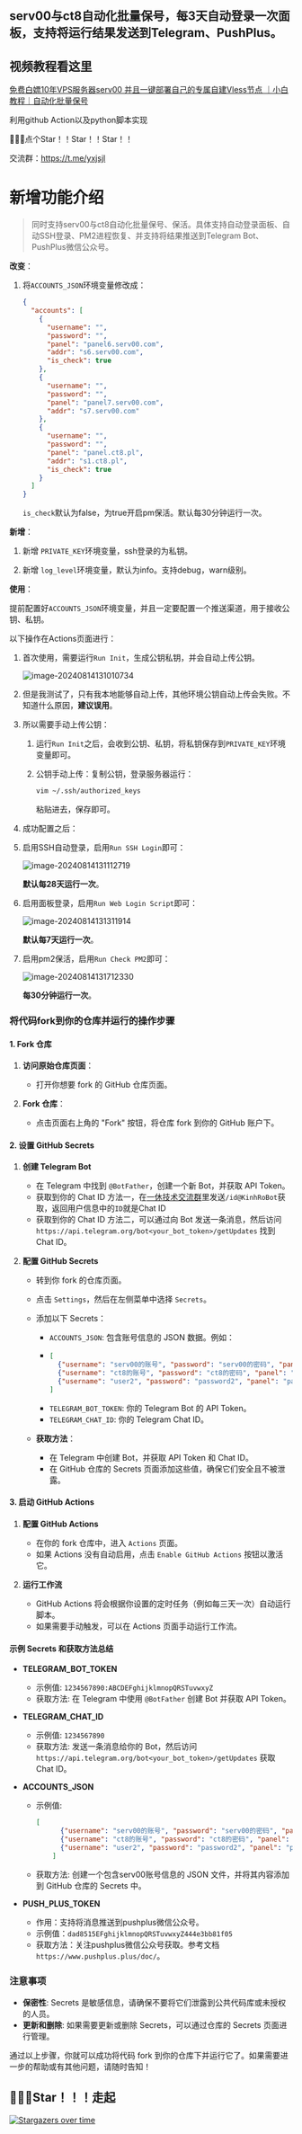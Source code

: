 ## serv00与ct8自动化批量保号，每3天自动登录一次面板，支持将运行结果发送到Telegram、PushPlus。

## 视频教程看这里
[免费白嫖10年VPS服务器serv00 并且一键部署自己的专属自建Vless节点 ｜小白教程｜自动化批量保号](https://youtu.be/QnlzpvDl_mo)

利用github Action以及python脚本实现

🙏🙏🙏点个Star！！Star！！Star！！

交流群：https://t.me/yxjsjl



# 新增功能介绍

> 同时支持serv00与ct8自动化批量保号、保活。具体支持自动登录面板、自动SSH登录、PM2进程恢复、并支持将结果推送到Telegram Bot、PushPlus微信公众号。

**改变**：

1. 将`ACCOUNTS_JSON`环境变量修改成：

   ```json
   {
     "accounts": [
       {
         "username": "",
         "password": "",
         "panel": "panel6.serv00.com",
         "addr": "s6.serv00.com",
         "is_check": true
       },
       {
         "username": "",
         "password": "",
         "panel": "panel7.serv00.com",
         "addr": "s7.serv00.com"
       },
       {
         "username": "",
         "password": "",
         "panel": "panel.ct8.pl",
         "addr": "s1.ct8.pl",
         "is_check": true
       }
     ]
   }
   ```

   `is_check`默认为false，为true开启pm保活。默认每30分钟运行一次。



**新增**：

1. 新增 `PRIVATE_KEY`环境变量，ssh登录的为私钥。

2. 新增 `log_level`环境变量，默认为info。支持debug，warn级别。



**使用**：

提前配置好`ACCOUNTS_JSON`环境变量，并且一定要配置一个推送渠道，用于接收公钥、私钥。

以下操作在Actions页面进行：

1. 首次使用，需要运行`Run Init`，生成公钥私钥，并会自动上传公钥。

   ![image-20240814131010734](README.assets/image-20240814131010734.png)

2. 但是我测试了，只有我本地能够自动上传，其他环境公钥自动上传会失败。不知道什么原因，**建议误用**。

3. 所以需要手动上传公钥：

   1. 运行`Run Init`之后，会收到公钥、私钥，将私钥保存到`PRIVATE_KEY`环境变量即可。

   2. 公钥手动上传：复制公钥，登录服务器运行：

      ```sh
      vim ~/.ssh/authorized_keys
      ```

      粘贴进去，保存即可。

4. 成功配置之后：

5. 启用SSH自动登录，启用`Run SSH Login`即可：

   ![image-20240814131112719](README.assets/image-20240814131112719.png)

   **默认每28天运行一次**。

6. 启用面板登录，启用`Run Web Login Script`即可：

   ![image-20240814131311914](README.assets/image-20240814131311914.png)

   **默认每7天运行一次**。

7. 启用pm2保活，启用`Run Check PM2`即可：

   ![image-20240814131712330](README.assets/image-20240814131712330.png)

   **每30分钟运行一次**。

   



### 将代码fork到你的仓库并运行的操作步骤

#### 1. Fork 仓库

1. **访问原始仓库页面**：
    - 打开你想要 fork 的 GitHub 仓库页面。

2. **Fork 仓库**：
    - 点击页面右上角的 "Fork" 按钮，将仓库 fork 到你的 GitHub 账户下。

#### 2. 设置 GitHub Secrets

1. **创建 Telegram Bot**
    - 在 Telegram 中找到 `@BotFather`，创建一个新 Bot，并获取 API Token。
    - 获取到你的 Chat ID 方法一，在[一休技术交流群](https://t.me/yxjsjl)里发送`/id@KinhRoBot`获取，返回用户信息中的`ID`就是Chat ID
    - 获取到你的 Chat ID 方法二，可以通过向 Bot 发送一条消息，然后访问 `https://api.telegram.org/bot<your_bot_token>/getUpdates` 找到 Chat ID。

2. **配置 GitHub Secrets**
    - 转到你 fork 的仓库页面。
    - 点击 `Settings`，然后在左侧菜单中选择 `Secrets`。
    - 添加以下 Secrets：
        - `ACCOUNTS_JSON`: 包含账号信息的 JSON 数据。例如：
        - 
          ```json
          [
            {"username": "serv00的账号", "password": "serv00的密码", "panel": "panel6.serv00.com"},
            {"username": "ct8的账号", "password": "ct8的密码", "panel": "panel.ct8.pl"},
            {"username": "user2", "password": "password2", "panel": "panel6.serv00.com"}
          ]
          ```
        - `TELEGRAM_BOT_TOKEN`: 你的 Telegram Bot 的 API Token。
        - `TELEGRAM_CHAT_ID`: 你的 Telegram Chat ID。

    - **获取方法**：
        - 在 Telegram 中创建 Bot，并获取 API Token 和 Chat ID。
        - 在 GitHub 仓库的 Secrets 页面添加这些值，确保它们安全且不被泄露。

#### 3. 启动 GitHub Actions

1. **配置 GitHub Actions**
    - 在你的 fork 仓库中，进入 `Actions` 页面。
    - 如果 Actions 没有自动启用，点击 `Enable GitHub Actions` 按钮以激活它。

2. **运行工作流**
    - GitHub Actions 将会根据你设置的定时任务（例如每三天一次）自动运行脚本。
    - 如果需要手动触发，可以在 Actions 页面手动运行工作流。

#### 示例 Secrets 和获取方法总结

- **TELEGRAM_BOT_TOKEN**
    - 示例值: `1234567890:ABCDEFghijklmnopQRSTuvwxyZ`
    - 获取方法: 在 Telegram 中使用 `@BotFather` 创建 Bot 并获取 API Token。

- **TELEGRAM_CHAT_ID**
    - 示例值: `1234567890`
    - 获取方法: 发送一条消息给你的 Bot，然后访问 `https://api.telegram.org/bot<your_bot_token>/getUpdates` 获取 Chat ID。

- **ACCOUNTS_JSON**
    - 示例值:
      ```json
      [
            {"username": "serv00的账号", "password": "serv00的密码", "panel": "panel6.serv00.com"},
            {"username": "ct8的账号", "password": "ct8的密码", "panel": "panel.ct8.pl"},
            {"username": "user2", "password": "password2", "panel": "panel6.serv00.com"}
          ]
      ```
    - 获取方法: 创建一个包含serv00账号信息的 JSON 文件，并将其内容添加到 GitHub 仓库的 Secrets 中。

- **PUSH_PLUS_TOKEN**

    - 作用：支持将消息推送到pushplus微信公众号。
    - 示例值：`dad8515EFghijklmnopQRSTuvwxyZ444e3bb81f05`
    - 获取方法：关注pushplus微信公众号获取。参考文档 `https://www.pushplus.plus/doc/`。


### 注意事项

- **保密性**: Secrets 是敏感信息，请确保不要将它们泄露到公共代码库或未授权的人员。
- **更新和删除**: 如果需要更新或删除 Secrets，可以通过仓库的 Secrets 页面进行管理。

通过以上步骤，你就可以成功将代码 fork 到你的仓库下并运行它了。如果需要进一步的帮助或有其他问题，请随时告知！

## 🌟🌟🌟Star！！！走起
[![Stargazers over time](https://starchart.cc/yixiu001/serv00-login.svg?variant=adaptive)](https://starchart.cc/yixiu001/serv00-login)
